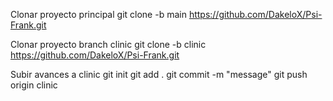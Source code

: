 Clonar proyecto principal
 git clone -b main https://github.com/DakeloX/Psi-Frank.git

Clonar proyecto branch clinic
 git clone -b clinic https://github.com/DakeloX/Psi-Frank.git

Subir avances a clinic
  git init
  git add .
  git commit -m "message"
  git push origin clinic
